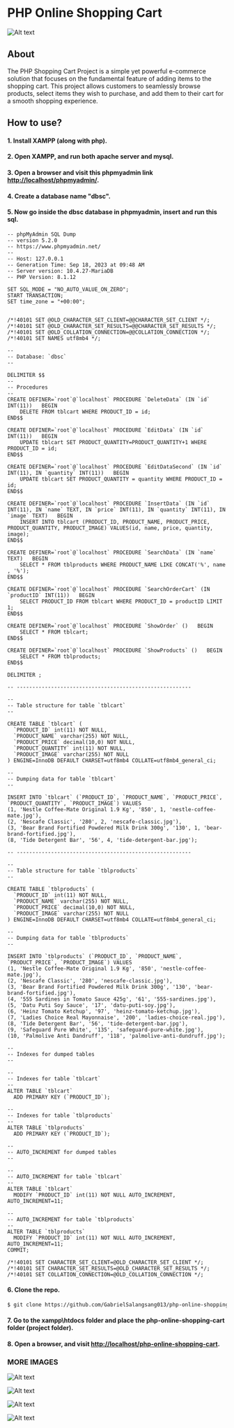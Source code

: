 # PHP Online Shopping Cart

![Alt text](screenshots/cover.png)

## About

The PHP Shopping Cart Project is a simple yet powerful e-commerce solution that focuses on the fundamental feature of adding items to the shopping cart. This project allows customers to seamlessly browse products, select items they wish to purchase, and add them to their cart for a smooth shopping experience.

## How to use?

#### 1. Install XAMPP (along with php).

#### 2. Open XAMPP, and run both apache server and mysql.

#### 3. Open a browser and visit this phpmyadmin link [http://localhost/phpmyadmin/](http://localhost/phpmyadmin/).

#### 4. Create a database name "dbsc".

#### 5. Now go inside the dbsc database in phpmyadmin, insert and run this sql.
```
-- phpMyAdmin SQL Dump
-- version 5.2.0
-- https://www.phpmyadmin.net/
--
-- Host: 127.0.0.1
-- Generation Time: Sep 18, 2023 at 09:48 AM
-- Server version: 10.4.27-MariaDB
-- PHP Version: 8.1.12

SET SQL_MODE = "NO_AUTO_VALUE_ON_ZERO";
START TRANSACTION;
SET time_zone = "+00:00";


/*!40101 SET @OLD_CHARACTER_SET_CLIENT=@@CHARACTER_SET_CLIENT */;
/*!40101 SET @OLD_CHARACTER_SET_RESULTS=@@CHARACTER_SET_RESULTS */;
/*!40101 SET @OLD_COLLATION_CONNECTION=@@COLLATION_CONNECTION */;
/*!40101 SET NAMES utf8mb4 */;

--
-- Database: `dbsc`
--

DELIMITER $$
--
-- Procedures
--
CREATE DEFINER=`root`@`localhost` PROCEDURE `DeleteData` (IN `id` INT(11))   BEGIN
	DELETE FROM tblcart WHERE PRODUCT_ID = id;
END$$

CREATE DEFINER=`root`@`localhost` PROCEDURE `EditData` (IN `id` INT(11))   BEGIN
	UPDATE tblcart SET PRODUCT_QUANTITY=PRODUCT_QUANTITY+1 WHERE PRODUCT_ID = id;
END$$

CREATE DEFINER=`root`@`localhost` PROCEDURE `EditDataSecond` (IN `id` INT(11), IN `quantity` INT(11))   BEGIN
	UPDATE tblcart SET PRODUCT_QUANTITY = quantity WHERE PRODUCT_ID = id;
END$$

CREATE DEFINER=`root`@`localhost` PROCEDURE `InsertData` (IN `id` INT(11), IN `name` TEXT, IN `price` INT(11), IN `quantity` INT(11), IN `image` TEXT)   BEGIN
	INSERT INTO tblcart (PRODUCT_ID, PRODUCT_NAME, PRODUCT_PRICE, PRODUCT_QUANTITY, PRODUCT_IMAGE) VALUES(id, name, price, quantity, image);
END$$

CREATE DEFINER=`root`@`localhost` PROCEDURE `SearchData` (IN `name` TEXT)   BEGIN
	SELECT * FROM tblproducts WHERE PRODUCT_NAME LIKE CONCAT('%', name , '%');
END$$

CREATE DEFINER=`root`@`localhost` PROCEDURE `SearchOrderCart` (IN `productID` INT(11))   BEGIN
	SELECT PRODUCT_ID FROM tblcart WHERE PRODUCT_ID = productID LIMIT 1;
END$$

CREATE DEFINER=`root`@`localhost` PROCEDURE `ShowOrder` ()   BEGIN
	SELECT * FROM tblcart;
END$$

CREATE DEFINER=`root`@`localhost` PROCEDURE `ShowProducts` ()   BEGIN
	SELECT * FROM tblproducts;
END$$

DELIMITER ;

-- --------------------------------------------------------

--
-- Table structure for table `tblcart`
--

CREATE TABLE `tblcart` (
  `PRODUCT_ID` int(11) NOT NULL,
  `PRODUCT_NAME` varchar(255) NOT NULL,
  `PRODUCT_PRICE` decimal(10,0) NOT NULL,
  `PRODUCT_QUANTITY` int(11) NOT NULL,
  `PRODUCT_IMAGE` varchar(255) NOT NULL
) ENGINE=InnoDB DEFAULT CHARSET=utf8mb4 COLLATE=utf8mb4_general_ci;

--
-- Dumping data for table `tblcart`
--

INSERT INTO `tblcart` (`PRODUCT_ID`, `PRODUCT_NAME`, `PRODUCT_PRICE`, `PRODUCT_QUANTITY`, `PRODUCT_IMAGE`) VALUES
(1, 'Nestle Coffee-Mate Original 1.9 Kg', '850', 1, 'nestle-coffee-mate.jpg'),
(2, 'Nescafe Classic', '280', 2, 'nescafe-classic.jpg'),
(3, 'Bear Brand Fortified Powdered Milk Drink 300g', '130', 1, 'bear-brand-fortified.jpg'),
(8, 'Tide Detergent Bar', '56', 4, 'tide-detergent-bar.jpg');

-- --------------------------------------------------------

--
-- Table structure for table `tblproducts`
--

CREATE TABLE `tblproducts` (
  `PRODUCT_ID` int(11) NOT NULL,
  `PRODUCT_NAME` varchar(255) NOT NULL,
  `PRODUCT_PRICE` decimal(10,0) NOT NULL,
  `PRODUCT_IMAGE` varchar(255) NOT NULL
) ENGINE=InnoDB DEFAULT CHARSET=utf8mb4 COLLATE=utf8mb4_general_ci;

--
-- Dumping data for table `tblproducts`
--

INSERT INTO `tblproducts` (`PRODUCT_ID`, `PRODUCT_NAME`, `PRODUCT_PRICE`, `PRODUCT_IMAGE`) VALUES
(1, 'Nestle Coffee-Mate Original 1.9 Kg', '850', 'nestle-coffee-mate.jpg'),
(2, 'Nescafe Classic', '280', 'nescafe-classic.jpg'),
(3, 'Bear Brand Fortified Powdered Milk Drink 300g', '130', 'bear-brand-fortified.jpg'),
(4, '555 Sardines in Tomato Sauce 425g', '61', '555-sardines.jpg'),
(5, 'Datu Puti Soy Sauce', '17', 'datu-puti-soy.jpg'),
(6, 'Heinz Tomato Ketchup', '97', 'heinz-tomato-ketchup.jpg'),
(7, 'Ladies Choice Real Mayonnaise', '200', 'ladies-choice-real.jpg'),
(8, 'Tide Detergent Bar', '56', 'tide-detergent-bar.jpg'),
(9, 'Safeguard Pure White', '135', 'safeguard-pure-white.jpg'),
(10, 'Palmolive Anti Dandruff', '118', 'palmolive-anti-dundruff.jpg');

--
-- Indexes for dumped tables
--

--
-- Indexes for table `tblcart`
--
ALTER TABLE `tblcart`
  ADD PRIMARY KEY (`PRODUCT_ID`);

--
-- Indexes for table `tblproducts`
--
ALTER TABLE `tblproducts`
  ADD PRIMARY KEY (`PRODUCT_ID`);

--
-- AUTO_INCREMENT for dumped tables
--

--
-- AUTO_INCREMENT for table `tblcart`
--
ALTER TABLE `tblcart`
  MODIFY `PRODUCT_ID` int(11) NOT NULL AUTO_INCREMENT, AUTO_INCREMENT=11;

--
-- AUTO_INCREMENT for table `tblproducts`
--
ALTER TABLE `tblproducts`
  MODIFY `PRODUCT_ID` int(11) NOT NULL AUTO_INCREMENT, AUTO_INCREMENT=11;
COMMIT;

/*!40101 SET CHARACTER_SET_CLIENT=@OLD_CHARACTER_SET_CLIENT */;
/*!40101 SET CHARACTER_SET_RESULTS=@OLD_CHARACTER_SET_RESULTS */;
/*!40101 SET COLLATION_CONNECTION=@OLD_COLLATION_CONNECTION */;
```

#### 6. Clone the repo.
```sh
$ git clone https://github.com/GabrielSalangsang013/php-online-shopping-cart.git
```

#### 7. Go to the xampp\htdocs folder and place the php-online-shopping-cart folder (project folder).

#### 8. Open a browser, and visit [http://localhost/php-online-shopping-cart](http://localhost/php-online-shopping-cart).

### MORE IMAGES

![Alt text](screenshots/1.png)

![Alt text](screenshots/2.png)

![Alt text](screenshots/3.png)

![Alt text](screenshots/4.png)